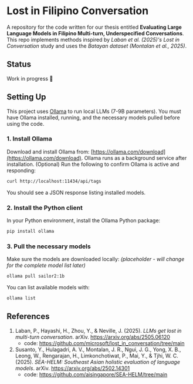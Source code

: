 # Lost in Filipino Conversation

A repository for the code written for our thesis entitled **Evaluating Large Language Models in Filipino Multi-turn, Underspecified Conversations**. 
This repo implements methods inspired by *Laban et al. (2025)'s Lost in Conversation* study and uses the *Batayan dataset (Montalan et al., 2025)*.

## Status
Work in progress 🚧

## Setting Up
This project uses [Ollama](https://ollama.com/) to run local LLMs (7-9B parameters). You must have Ollama installed, running, and the necessary models pulled before using the code.

### 1. Install Ollama
Download and install Ollama from: [https://ollama.com/download](https://ollama.com/download). Ollama runs as a background service after installation.
(Optional) Run the following to confirm Ollama is active and responding:
```bash
curl http://localhost:11434/api/tags
```
You should see a JSON response listing installed models.

### 2. Install the Python client
In your Python environment, install the Ollama Python package:
```bash
pip install ollama
```

### 3. Pull the necessary models 
Make sure the models are downloaded locally: *(placeholder - will change for the complete model list later)*
```bash
ollama pull sailor2:1b
```
You can list available models with:
```bash
ollama list
```

## References
1. Laban, P., Hayashi, H., Zhou, Y., & Neville, J. (2025). *LLMs get lost in multi-turn conversation*. arXiv. https://arxiv.org/abs/2505.06120
   - code: https://github.com/microsoft/lost_in_conversation/tree/main
3. Susanto, Y., Hulagadri, A. V., Montalan, J. R., Ngui, J. G., Yong, X. B., Leong, W., Rengarajan, H., Limkonchotiwat, P., Mai, Y., & Tjhi, W. C. (2025). *SEA-HELM: Southeast Asian holistic evaluation of language models*. arXiv. https://arxiv.org/abs/2502.14301
   - code: https://github.com/aisingapore/SEA-HELM/tree/main
  

